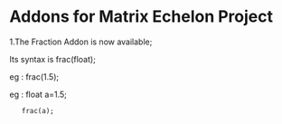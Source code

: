 #  Addons for Matrix Echelon Project 

1.The Fraction Addon is now available;

  Its syntax is frac(float);
  
  eg : frac(1.5);
  
  eg : float a=1.5;
  
       frac(a);
